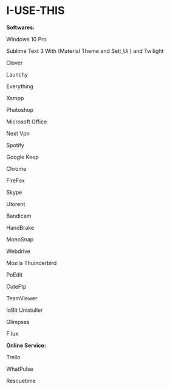 # I-USE-THIS

<strong>Softwares:</strong>

Windows 10 Pro

Sublime Text 3 With (Material Theme and Seti_Ui ) and Twilight

Clover

Launchy

Everything

Xampp

Photoshop

Microsoft Office

Next Vpn

Spotify

Google Keep

Chrome

FireFox

Skype

Utorent

Bandicam

HandBrake

MonoSnap

Webdrive

Mozila Thuinderbird

PoEdit

CuteFtp

TeamViewer

IoBit Unistuller

Glimpses

F.lux

<strong>Online Service:</strong>

Trello

WhatPulse

Rescuetime
